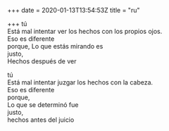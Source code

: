 +++
date = 2020-01-13T13:54:53Z
title = "ru"

+++ 
tú    
Está mal intentar ver los hechos con los propios ojos.   
Eso es diferente   
porque, 
Lo que estás mirando es   
justo,   
Hechos después de ver   
   
tú   
Está mal intentar juzgar los hechos con la cabeza.   
Eso es diferente   
porque,   
Lo que se determinó fue   
justo,   
hechos antes del juicio